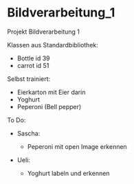 # Bildverarbeitung_1
Projekt Bildverarbeitung 1

Klassen aus Standardbibliothek:
- Bottle id 39
- carrot id 51

Selbst trainiert:
- Eierkarton mit Eier darin
- Yoghurt
- Peperoni (Bell pepper)

To Do:
- Sascha: 
    - Peperoni mit open Image erkennen

- Ueli:
    - Yoghurt labeln und erkennen
